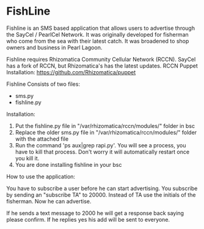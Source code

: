 # FishLine
Fishline is an SMS based application that allows users to advertise through the SayCel / PearlCel Network.  It was originally developed for fisherman who come from the sea with their latest catch.  It was broadened to shop owners and business in Pearl Lagoon. 

Fishline requires Rhizomatica Community Cellular Network (RCCN).  SayCel has a fork of RCCN, but Rhizomatica's has the latest updates.
RCCN Puppet Installation: https://github.com/Rhizomatica/puppet

Fishline Consists of two files:
- sms.py 
- fishline.py

Installation: 

1. Put the fishline.py file in "/var/rhizomatica/rccn/modules/" folder in bsc
2. Replace the older sms.py file in "/var/rhizomatica/rccn/modules/" folder with the attached file  
3. Run the command 'ps aux|grep rapi.py'. You will see a process, you have to kill that process. Don't worry it will automatically restart once you kill it. 
4. You are done installing fishline in your bsc 


How to use the application:

You have to subscribe a user before he can start advertising. You subscribe by sending an "subscribe TA" to 20000. Instead of TA use the initials of the fisherman. Now he can advertise. 

If he sends a text message to 2000 he will get a response back saying please confirm. If he replies yes his add will be sent to everyone. 
